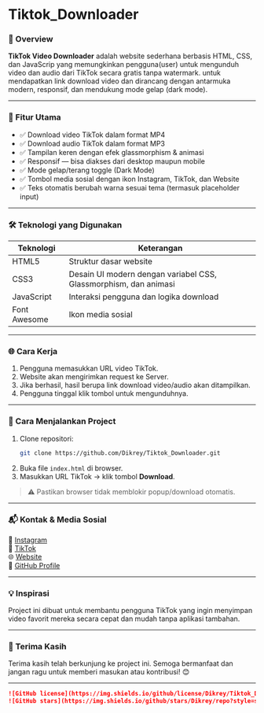 # Tiktok_Downloader


### 🎯 Overview

**TikTok Video Downloader** adalah website sederhana berbasis HTML, CSS, dan JavaScrip yang memungkinkan pengguna(user) untuk mengunduh video dan audio dari TikTok secara gratis tanpa watermark. untuk mendapatkan link download video dan dirancang dengan antarmuka modern, responsif, dan mendukung mode gelap (dark mode).

---

### 🔧 Fitur Utama

- ✅ Download video TikTok dalam format MP4
- ✅ Download audio TikTok dalam format MP3
- ✅ Tampilan keren dengan efek glassmorphism & animasi
- ✅ Responsif — bisa diakses dari desktop maupun mobile
- ✅ Mode gelap/terang toggle (Dark Mode)
- ✅ Tombol media sosial dengan ikon Instagram, TikTok, dan Website
- ✅ Teks otomatis berubah warna sesuai tema (termasuk placeholder input)

---

### 🛠️ Teknologi yang Digunakan

| Teknologi | Keterangan |
|----------|------------|
| HTML5 | Struktur dasar website |
| CSS3 | Desain UI modern dengan variabel CSS, Glassmorphism, dan animasi |
| JavaScript | Interaksi pengguna dan logika download |
| Font Awesome | Ikon media sosial |


---

### 🌐 Cara Kerja

1. Pengguna memasukkan URL video TikTok.
2. Website akan mengirimkan request ke Server.
3. Jika berhasil, hasil berupa link download video/audio akan ditampilkan.
4. Pengguna tinggal klik tombol untuk mengunduhnya.

---

### 🚀 Cara Menjalankan Project

1. Clone repositori:
   ```bash
   git clone https://github.com/Dikrey/Tiktok_Downloader.git
   ```
2. Buka file `index.html` di browser.
3. Masukkan URL TikTok → klik tombol **Download**.

> ⚠️ Pastikan browser tidak memblokir popup/download otomatis.

---

### 📬 Kontak & Media Sosial

🔗 [Instagram](https://instagram.com/muhammad_raihan0307)  
🎵 [TikTok](https://tiktok.com/@raihaan_official0307)  
🌐 [Website](https://linktr.ee/RaihanDikrey)  
📄 [GitHub Profile](https://github.com/Dikrey)

---

### 💡 Inspirasi

Project ini dibuat untuk membantu pengguna TikTok yang ingin menyimpan video favorit mereka secara cepat dan mudah tanpa aplikasi tambahan.

---

### 🙏 Terima Kasih

Terima kasih telah berkunjung ke project ini. Semoga bermanfaat dan jangan ragu untuk memberi masukan atau kontribusi! 😊

---

```markdown
![GitHub license](https://img.shields.io/github/license/Dikrey/Tiktok_Downloader)
![GitHub stars](https://img.shields.io/github/stars/Dikrey/repo?style=social)
```
